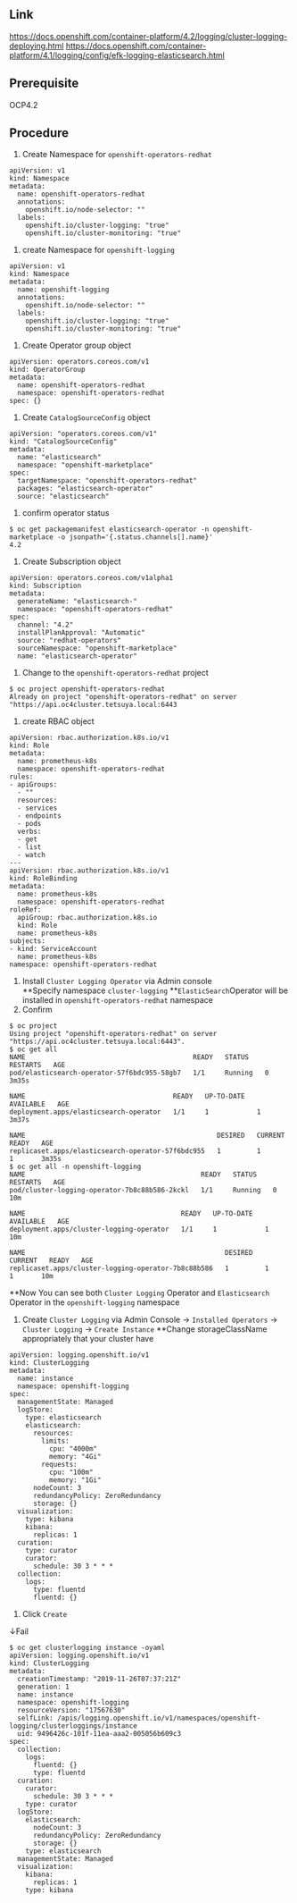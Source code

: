 ## Link
https://docs.openshift.com/container-platform/4.2/logging/cluster-logging-deploying.html
https://docs.openshift.com/container-platform/4.1/logging/config/efk-logging-elasticsearch.html


## Prerequisite
OCP4.2

## Procedure
1. Create Namespace for `openshift-operators-redhat`  
```
apiVersion: v1
kind: Namespace
metadata:
  name: openshift-operators-redhat
  annotations:
    openshift.io/node-selector: ""
  labels:
    openshift.io/cluster-logging: "true"
    openshift.io/cluster-monitoring: "true"
```
1. create Namespace for `openshift-logging`
```
apiVersion: v1
kind: Namespace
metadata:
  name: openshift-logging
  annotations:
    openshift.io/node-selector: ""
  labels:
    openshift.io/cluster-logging: "true"
    openshift.io/cluster-monitoring: "true"
```
1. Create Operator group object
```
apiVersion: operators.coreos.com/v1
kind: OperatorGroup
metadata:
  name: openshift-operators-redhat
  namespace: openshift-operators-redhat
spec: {}
```
1. Create `CatalogSourceConfig` object
```
apiVersion: "operators.coreos.com/v1"
kind: "CatalogSourceConfig"
metadata:
  name: "elasticsearch"
  namespace: "openshift-marketplace"
spec:
  targetNamespace: "openshift-operators-redhat"
  packages: "elasticsearch-operator"
  source: "elasticsearch"
```
1. confirm operator status
```
$ oc get packagemanifest elasticsearch-operator -n openshift-marketplace -o jsonpath='{.status.channels[].name}'
4.2
```
1. Create Subscription object
```
apiVersion: operators.coreos.com/v1alpha1
kind: Subscription
metadata:
  generateName: "elasticsearch-"
  namespace: "openshift-operators-redhat" 
spec:
  channel: "4.2" 
  installPlanApproval: "Automatic"
  source: "redhat-operators"
  sourceNamespace: "openshift-marketplace"
  name: "elasticsearch-operator"
```
1. Change to the `openshift-operators-redhat` project
```
$ oc project openshift-operators-redhat
Already on project "openshift-operators-redhat" on server "https://api.oc4cluster.tetsuya.local:6443
```
1. create RBAC object
```
apiVersion: rbac.authorization.k8s.io/v1
kind: Role
metadata:
  name: prometheus-k8s
  namespace: openshift-operators-redhat
rules:
- apiGroups:
  - ""
  resources:
  - services
  - endpoints
  - pods
  verbs:
  - get
  - list
  - watch
---
apiVersion: rbac.authorization.k8s.io/v1
kind: RoleBinding
metadata:
  name: prometheus-k8s
  namespace: openshift-operators-redhat
roleRef:
  apiGroup: rbac.authorization.k8s.io
  kind: Role
  name: prometheus-k8s
subjects:
- kind: ServiceAccount
  name: prometheus-k8s
namespace: openshift-operators-redhat
```
1. Install `Cluster Logging Operator` via Admin console  
**Specify namespace `cluster-logging`
**`ElasticSearch`Operator will be installed in `openshift-operators-redhat` namespace
1. Confirm
```
$ oc project
Using project "openshift-operators-redhat" on server "https://api.oc4cluster.tetsuya.local:6443".
$ oc get all
NAME                                          READY   STATUS    RESTARTS   AGE
pod/elasticsearch-operator-57f6bdc955-58gb7   1/1     Running   0          3m35s

NAME                                     READY   UP-TO-DATE   AVAILABLE   AGE
deployment.apps/elasticsearch-operator   1/1     1            1           3m37s

NAME                                                DESIRED   CURRENT   READY   AGE
replicaset.apps/elasticsearch-operator-57f6bdc955   1         1         1       3m35s
$ oc get all -n openshift-logging
NAME                                            READY   STATUS    RESTARTS   AGE
pod/cluster-logging-operator-7b8c88b586-2kckl   1/1     Running   0          10m

NAME                                       READY   UP-TO-DATE   AVAILABLE   AGE
deployment.apps/cluster-logging-operator   1/1     1            1           10m

NAME                                                  DESIRED   CURRENT   READY   AGE
replicaset.apps/cluster-logging-operator-7b8c88b586   1         1         1       10m
```
**Now You can see both `Cluster Logging` Operator and `Elasticsearch` Operator in the `openshift-logging` namespace

1. Create `Cluster Logging` via Admin Console -> `Installed Operators` -> `Cluster Logging` -> `Create Instance`
**Change storageClassName appropriately that your cluster have
```
apiVersion: logging.openshift.io/v1
kind: ClusterLogging
metadata:
  name: instance
  namespace: openshift-logging
spec:
  managementState: Managed
  logStore:
    type: elasticsearch
    elasticsearch:
      resources:
        limits:
          cpu: "4000m"
          memory: "4Gi"
        requests:
          cpu: "100m"
          memory: "1Gi"
      nodeCount: 3
      redundancyPolicy: ZeroRedundancy
      storage: {}
  visualization:
    type: kibana
    kibana:
      replicas: 1
  curation:
    type: curator
    curator:
      schedule: 30 3 * * *
  collection:
    logs:
      type: fluentd
      fluentd: {}
```
1. Click `Create`


↓Fail
```
$ oc get clusterlogging instance -oyaml
apiVersion: logging.openshift.io/v1
kind: ClusterLogging
metadata:
  creationTimestamp: "2019-11-26T07:37:21Z"
  generation: 1
  name: instance
  namespace: openshift-logging
  resourceVersion: "17567630"
  selfLink: /apis/logging.openshift.io/v1/namespaces/openshift-logging/clusterloggings/instance
  uid: 9496426c-101f-11ea-aaa2-005056b609c3
spec:
  collection:
    logs:
      fluentd: {}
      type: fluentd
  curation:
    curator:
      schedule: 30 3 * * *
    type: curator
  logStore:
    elasticsearch:
      nodeCount: 3
      redundancyPolicy: ZeroRedundancy
      storage: {}
    type: elasticsearch
  managementState: Managed
  visualization:
    kibana:
      replicas: 1
    type: kibana
```
